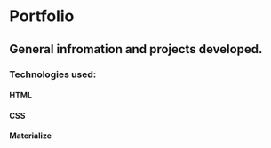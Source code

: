 # Portfolio
## General infromation and projects developed.
### Technologies used:
#### HTML
#### CSS
#### Materialize